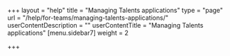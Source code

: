 +++
layout = "help"
title = "Managing Talents applications"
type = "page"
url = "/help/for-teams/managing-talents-applications/"
userContentDescription = ""
userContentTitle = "Managing Talents applications"
[menu.sidebar7]
weight = 2

+++
